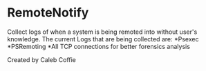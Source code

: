 RemoteNotify
============

Collect logs of when a system is being remoted into without user's knowledge. The current Logs that are being collected are:
*Psexec
*PSRemoting
*All TCP connections for better forensics analysis


Created by Caleb Coffie